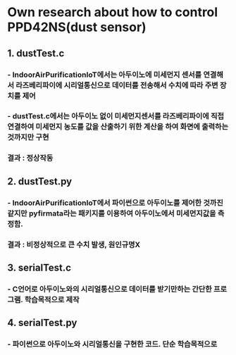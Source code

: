 # Own research about how to control PPD42NS(dust sensor)
##   1. dustTest.c
###    - IndoorAirPurificationIoT에서는 아두이노에 미세먼지 센서를 연결해서 라즈베리파이에 시리얼통신으로 데이터를 전송해서 수치에 따라 주변 장치를 제어
###    - dustTest.c에서는 아두이노 없이 미세먼지센서를 라즈베리파이에 직접 연결하여 미세먼지 농도를 값을 산출하기 위한 계산을 하여 화면에 출력하는 것까지만 구현
### 결과 : 정상작동
##
##   2. dustTest.py
###    - IndoorAirPurificationIoT에서 파이썬으로 아두이노를 제어한 것까진 같지만 pyfirmata라는 패키지를 이용하여 아두이노에서 미세먼지값을 측정함.
### 결과 : 비정상적으로 큰 수치 발생, 원인규명X
##
##   3. serialTest.c
###    - C언어로 아두이노와의 시리얼통신으로 데이터를 받기만하는 간단한 프로그램. 학습목적으로 제작
##
##   4. serialTest.py
###    - 파이썬으로 아두이노와 시리얼통신을 구현한 코드. 단순 학습목적으로 
